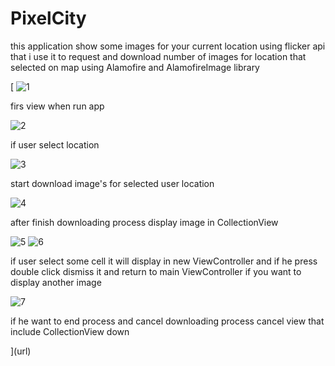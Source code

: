 # PixelCity
this application show some images for your current location using flicker api that i use it to request 
and download  number of images for location that selected on map using Alamofire and AlamofireImage library




[
![1](https://user-images.githubusercontent.com/28659588/52471939-c9140080-2b9a-11e9-9997-b693f7fc5b02.png)

firs view when run app

![2](https://user-images.githubusercontent.com/28659588/52471940-ca452d80-2b9a-11e9-8c0b-ccc5603a3af8.png)


if user select location

![3](https://user-images.githubusercontent.com/28659588/52471941-ca452d80-2b9a-11e9-80a2-b85a9904018e.png)



start download image's for selected user location

![4](https://user-images.githubusercontent.com/28659588/52471943-caddc400-2b9a-11e9-9f30-efd538aa8907.png)


after finish downloading process display image in CollectionView

![5](https://user-images.githubusercontent.com/28659588/52471946-cb765a80-2b9a-11e9-83b2-f8502aa73aab.png)
![6](https://user-images.githubusercontent.com/28659588/52471947-cca78780-2b9a-11e9-8cde-313c4f14216b.png)



if user select some cell it will display in new ViewController and if he press double click dismiss it and return to main ViewController if you want to display another image


![7](https://user-images.githubusercontent.com/28659588/52471953-cf09e180-2b9a-11e9-80e5-b83999c2d12b.png)




if he want to end process and cancel downloading process cancel view that include CollectionView down





](url)
